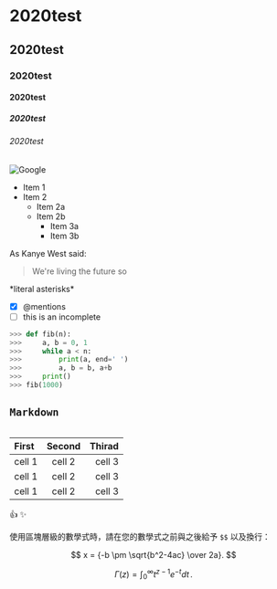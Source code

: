 # 2020test
## 2020test
### 2020test
#### 2020test
##### 2020test
###### 2020test
![Google](google.jpg "谷歌")
* Item 1
* Item 2
  * Item  2a
  * Item  2b
    * Item  3a
    * Item  3b
    
As Kanye West said:
>We're living the future so

\*literal asterisks\*


- [x] @mentions
- [ ] this is an incomplete

```python
>>> def fib(n):
>>>     a, b = 0, 1
>>>     while a < n:
>>>         print(a, end=' ')
>>>         a, b = b, a+b
>>>     print()
>>> fib(1000)
```
## `Markdown`
```
````

|First|Second|Thirad|
|:-----|:------:|------:|
|cell 1|cell 2|cell 3|
|cell 1|cell 2|cell 3|
|cell 1|cell 2|cell 3|

:+1:
:sparkles:


使用區塊層級的數學式時，請在您的數學式之前與之後給予 `$$` 以及換行：

$$
x = {-b \pm \sqrt{b^2-4ac} \over 2a}.
$$

$$
\Gamma(z) = \int_0^\infty t^{z-1}e^{-t}dt\,.
$$
